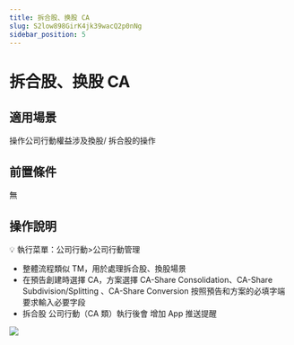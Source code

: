 ```yaml
---
title: 拆合股、换股 CA
slug: S2low898GirK4jk39wacQ2p0nNg
sidebar_position: 5
---
```



# 拆合股、换股 CA

## 適用場景

操作公司行動權益涉及換股/ 拆合股的操作

## 前置條件

無

## 操作說明 

<div class="callout callout-bg-6 callout-border-6">
<p>💡 執行菜單：公司行動&gt;公司行動管理</p>
</div>

- 整體流程類似 TM，用於處理拆合股、換股場景 
- 在預告創建時選擇 CA，方案選擇 CA-Share Consolidation、CA-Share Subdivision/Splitting 、CA-Share Conversion 按照預告和方案的必填字端要求輸入必要字段
- 拆合股 公司行動（CA 類）執行後會 增加 App 推送提醒

<img src="/assets/Z9gobvFziow58xxDzPncVMcZnKf.png" src-width="972" src-height="291" align="center"/>

